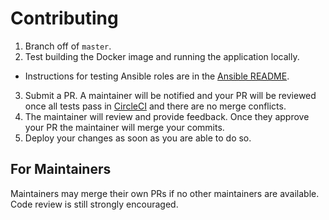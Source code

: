 # Contributing

1. Branch off of `master`.
2. Test building the Docker image and running the application locally.
  * Instructions for testing Ansible roles are in the [Ansible README](ansible/README.md#Testing).
3. Submit a PR. A maintainer will be notified and your PR will be reviewed once all tests pass in [CircleCI](https://circleci.com/gh/metridoc/metridoc-rails) and there are no merge conflicts.
4. The maintainer will review and provide feedback. Once they approve your PR the maintainer will merge your commits.
5. Deploy your changes as soon as you are able to do so.

## For Maintainers

Maintainers may merge their own PRs if no other maintainers are available. Code review is still strongly encouraged.
